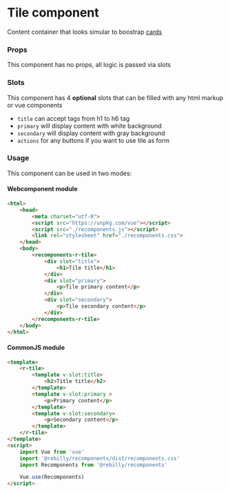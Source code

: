 # Tile component

Content container that looks simular to boostrap [cards](https://getbootstrap.com/docs/4.3/components/card/)

### Props

This component has no props, all logic is passed via slots

### Slots

This component has 4 **optional** slots that can be filled with any html markup or vue components

* `title` can accept tags from h1 to h6 tag
* `primary` will display content with white background
* `secondary` will display content with gray background
* `actions` for any buttons if you want to use tile as form

### Usage

This component can be used in two modes:

#### Webcomponent module

```html
<html>
    <head>
        <meta charset="utf-8">
        <script src="https://unpkg.com/vue"></script>
        <script src="./recomponents.js"></script>
        <link rel="stylesheet" href="./recomponents.css">
    </head>
    <body>
        <recomponents-r-tile>
            <div slot="title">
                <h1>Tile title</h1>
            </div>
            <div slot="primary">
                <p>Tile primary content</p>
            </div>
            <div slot="secondary">
                <p>Tile secondary content</p>
            </div>
        </recomponents-r-tile>
    </body>
</html>
```

#### CommonJS module

```html
<template>
    <r-tile>
        <template v-slot:title>
            <h2>Title title</h2>
        </template>
        <template v-slot:primary >
            <p>Primary content</p>
        </template>
        <template v-slot:secondary>
            <p>Secondary content</p>
        </template>
    </r-tile>
</template>
<script>
    import Vue from 'vue'
    import '@rebilly/recomponents/dist/recomponents.css'
    import Recomponents from '@rebilly/recomponents'

    Vue.use(Recomponents)
</script>
```
